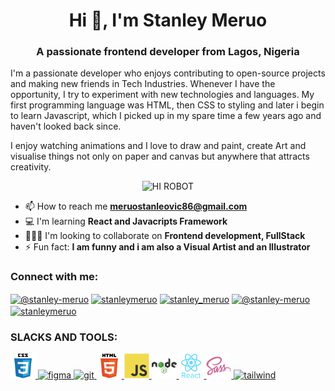 <h1 align="center"><strong>Hi 👋, I'm Stanley Meruo</strong></h1>
<h3 align="center">A passionate frontend developer from Lagos, Nigeria</h3> 

<p>I'm a passionate developer who enjoys contributing to open-source projects and making new friends in Tech Industries. Whenever I have the opportunity, I try to experiment with new technologies and languages.
My first programming language was HTML, then CSS to styling and later i begin to learn Javascript, which I picked up in my spare time a few years ago and haven't looked back since.

I enjoy watching animations and I love to draw and paint, create Art and visualise things not only on paper and canvas but anywhere that attracts creativity.</p>

<div align="center" width="100"><img src="https://media3.giphy.com/avatars/acetech/RK67baKq9A79.gif" alt="HI ROBOT"/></div>

- 📫 How to reach me **meruostanleovic86@gmail.com**
- 💻 I'm learning **React and Javacripts Framework**
- 🧑‍🤝‍🧑 I'm looking to collaborate on **Frontend development, FullStack**
- ⚡ Fun fact: **I am funny and i am also a Visual Artist and an Illustrator**


<h3 align="left">Connect with me:</h3>
<p align="left">
<a href="https://codepen.io/@stanley-meruo" target="blank"><img align="center" src="https://raw.githubusercontent.com/rahuldkjain/github-profile-readme-generator/master/src/images/icons/Social/codepen.svg" alt="@stanley-meruo" height="30" width="40" /></a>
<a href="https://dev.to/stanleymeruo" target="blank"><img align="center" src="https://raw.githubusercontent.com/rahuldkjain/github-profile-readme-generator/master/src/images/icons/Social/devto.svg" alt="stanleymeruo" height="30" width="40" /></a>
<a href="https://twitter.com/stanley_meruo" target="blank"><img align="center" src="https://raw.githubusercontent.com/rahuldkjain/github-profile-readme-generator/master/src/images/icons/Social/twitter.svg" alt="stanley_meruo" height="30" width="40" /></a>
<a href="https://linkedin.com/in/@stanley-meruo" target="blank"><img align="center" src="https://raw.githubusercontent.com/rahuldkjain/github-profile-readme-generator/master/src/images/icons/Social/linked-in-alt.svg" alt="@stanley-meruo" height="30" width="40" /></a>
<a href="https://www.behance.net/stanleymeruo" target="blank"><img align="center" src="https://raw.githubusercontent.com/rahuldkjain/github-profile-readme-generator/master/src/images/icons/Social/behance.svg" alt="stanleymeruo" height="30" width="40" /></a>
</p>

<h3 align="left">SLACKS AND TOOLS:</h3>
<p align="left"> <a href="https://www.w3schools.com/css/" target="_blank" rel="noreferrer"> <img src="https://raw.githubusercontent.com/devicons/devicon/master/icons/css3/css3-original-wordmark.svg" alt="css3" width="40" height="40"/> </a> <a href="https://www.figma.com/" target="_blank" rel="noreferrer"> <img src="https://www.vectorlogo.zone/logos/figma/figma-icon.svg" alt="figma" width="40" height="40"/> </a> <a href="https://git-scm.com/" target="_blank" rel="noreferrer"> <img src="https://www.vectorlogo.zone/logos/git-scm/git-scm-icon.svg" alt="git" width="40" height="40"/> </a> <a href="https://www.w3.org/html/" target="_blank" rel="noreferrer"> <img src="https://raw.githubusercontent.com/devicons/devicon/master/icons/html5/html5-original-wordmark.svg" alt="html5" width="40" height="40"/> </a> <a href="https://developer.mozilla.org/en-US/docs/Web/JavaScript" target="_blank" rel="noreferrer"> <img src="https://raw.githubusercontent.com/devicons/devicon/master/icons/javascript/javascript-original.svg" alt="javascript" width="40" height="40"/> </a> <a href="https://nodejs.org" target="_blank" rel="noreferrer"> <img src="https://raw.githubusercontent.com/devicons/devicon/master/icons/nodejs/nodejs-original-wordmark.svg" alt="nodejs" width="40" height="40"/> </a> <a href="https://reactjs.org/" target="_blank" rel="noreferrer"> <img src="https://raw.githubusercontent.com/devicons/devicon/master/icons/react/react-original-wordmark.svg" alt="react" width="40" height="40"/> </a> <a href="https://sass-lang.com" target="_blank" rel="noreferrer"> <img src="https://raw.githubusercontent.com/devicons/devicon/master/icons/sass/sass-original.svg" alt="sass" width="40" height="40"/> </a> <a href="https://tailwindcss.com/" target="_blank" rel="noreferrer"> <img src="https://www.vectorlogo.zone/logos/tailwindcss/tailwindcss-icon.svg" alt="tailwind" width="40" height="40"/> </a> </p>


<!---
stanley-meruo/stanley-meruo is a ✨ special ✨ repository because its `README.md` (this file) appears on your GitHub profile.
You can click the Preview link to take a look at your changes.
--->
